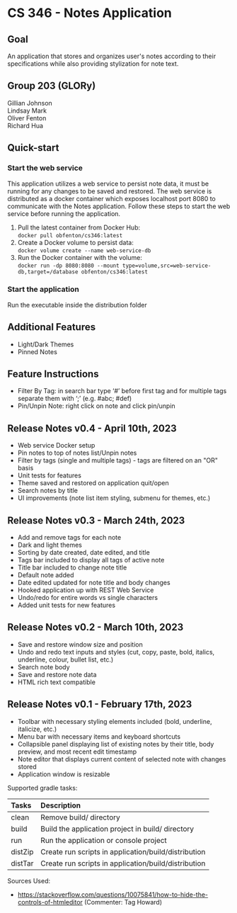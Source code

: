 # CS 346 - Notes Application

## Goal
An application that stores and organizes user's notes according to their specifications while also providing stylization for note text.

## Group 203 (GLORy)
Gillian Johnson  
Lindsay Mark  
Oliver Fenton  
Richard Hua

## Quick-start
### Start the web service
This application utilizes a web service to persist note data, it must be running for any changes to be saved and restored.
The web service is distributed as a docker container which exposes localhost port 8080 to communicate with the Notes application.
Follow these steps to start the web service before running the application.
1. Pull the latest container from Docker Hub:  
`docker pull obfenton/cs346:latest`
2. Create a Docker volume to persist data:  
`docker volume create --name web-service-db`
3. Run the Docker container with the volume:  
`docker run -dp 8080:8080 --mount type=volume,src=web-service-db,target=/database obfenton/cs346:latest`

### Start the application
Run the executable inside the distribution folder

## Additional Features
* Light/Dark Themes
* Pinned Notes

## Feature Instructions
* Filter By Tag: in search bar type ‘#’ before first tag and for multiple tags separate them with ‘;’ (e.g. #abc; #def)
* Pin/Unpin Note: right click on note and click pin/unpin

## Release Notes v0.4 - April 10th, 2023
* Web service Docker setup
* Pin notes to top of notes list/Unpin notes
* Filter by tags (single and multiple tags) - tags are filtered on an "OR" basis
* Unit tests for features
* Theme saved and restored on application quit/open
* Search notes by title
* UI improvements (note list item styling, submenu for themes, etc.)

## Release Notes v0.3 - March 24th, 2023
* Add and remove tags for each note
* Dark and light themes
* Sorting by date created, date edited, and title
* Tags bar included to display all tags of active note
* Title bar included to change note title
* Default note added
* Date edited updated for note title and body changes
* Hooked application up with REST Web Service
* Undo/redo for entire words vs single characters
* Added unit tests for new features

## Release Notes v0.2 - March 10th, 2023
* Save and restore window size and position
* Undo and redo text inputs and styles (cut, copy, paste, bold, italics, underline, colour, bullet list, etc.)
* Search note body
* Save and restore note data
* HTML rich text compatible

## Release Notes v0.1 - February 17th, 2023
* Toolbar with necessary styling elements included (bold, underline, italicize, etc.)
* Menu bar with necessary items and keyboard shortcuts
* Collapsible panel displaying list of existing notes by their title, body preview, and most recent edit timestamp 
* Note editor that displays current content of selected note with changes stored
* Application window is resizable


Supported gradle tasks:

| Tasks   | Description                                          |
|:--------|:-----------------------------------------------------|
| clean   | Remove build/ directory                              |
| build   | Build the application project in build/ directory    |
| run     | Run the application or console project               |
| distZip | Create run scripts in application/build/distribution |
| distTar | Create run scripts in application/build/distribution |

Sources Used:
* https://stackoverflow.com/questions/10075841/how-to-hide-the-controls-of-htmleditor (Commenter: Tag Howard)